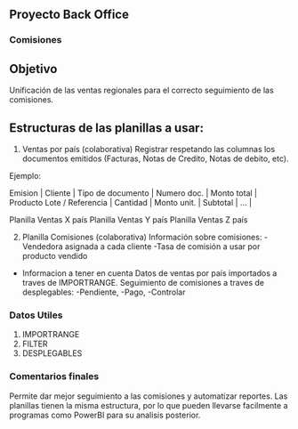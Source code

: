 ## Proyecto Back Office

### Comisiones

## Objetivo
Unificación de las ventas regionales para el correcto seguimiento de las comisiones. 

## Estructuras de las planillas a usar:

1. Ventas por país (colaborativa)
Registrar respetando las columnas los documentos emitidos (Facturas, Notas de Credito, Notas de debito, etc).

Ejemplo:

Emision | Cliente | Tipo de documento | Numero doc. | Monto total | Producto Lote / Referencia | Cantidad | Monto unit. | Subtotal | ... |

Planilla Ventas X país
Planilla Ventas Y país
Planilla Ventas Z país

2. Planilla Comisiones (colaborativa)
Información sobre comisiones:
-Vendedora asignada a cada cliente
-Tasa de comisión a usar por producto vendido
- Informacion a tener en cuenta
Datos de ventas por país importados a traves de IMPORTRANGE.
Seguimiento de comisiones a traves de desplegables:
-Pendiente,
-Pago,
-Controlar

### Datos Utiles
1. IMPORTRANGE
2. FILTER
3. DESPLEGABLES

### Comentarios finales

Permite dar mejor seguimiento a las comisiones y automatizar reportes.
Las planillas tienen la misma estructura, por lo que pueden llevarse facilmente a programas como PowerBI para su analisis posterior.










